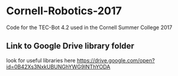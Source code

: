 # Cornell-Robotics-2017
Code for the TEC-Bot 4.2 used in the Cornell Summer College 2017

## Link to Google Drive library folder
look for useful libraries here
https://drive.google.com/open?id=0B42Xs3NxkUBUNGhYWG9INThYODA
